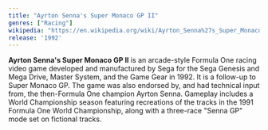 ```yaml
---
title: "Ayrton Senna's Super Monaco GP II"
genres: ["Racing"]
wikipedia: "https://en.wikipedia.org/wiki/Ayrton_Senna%27s_Super_Monaco_GP_II"
release: '1992'
---
```

**Ayrton Senna's Super Monaco GP II** is an arcade-style Formula One racing video game developed and manufactured by Sega for the Sega Genesis and Mega Drive, Master System, and the Game Gear in 1992. It is a follow-up to Super Monaco GP. The game was also endorsed by, and had technical input from, the then-Formula One champion Ayrton Senna. Gameplay includes a World Championship season featuring recreations of the tracks in the 1991 Formula One World Championship, along with a three-race "Senna GP" mode set on fictional tracks.